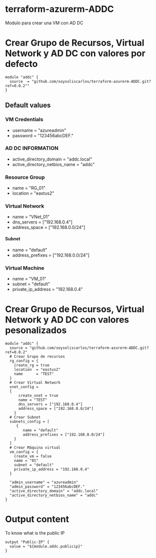 # terraform-azurerm-ADDC

Modulo para crear una VM con AD DC

# Crear Grupo de Recursos, Virtual Network y AD DC con valores por defecto

```
module "addc" {
  source  = "github.com/soysoliscarlos/terraform-azurerm-ADDC.git?ref=0.0.2""
}
```

## Default values

### VM Credentials

- username = "azureadmin"
- password = "123456abcDEF."

### AD DC INFORMATION

- active_directory_domain = "addc.local"
- active_directory_netbios_name = "addc"

### Resource Group

- name = "RG_01"
- location = "eastus2"

### Virtual Network

- name = "VNet_01"
- dns_servers = ["192.168.0.4"]
- address_space = ["192.168.0.0/24"]

#### Subnet

- name = "default"
- address_prefixes = ["192.168.0.0/24"]

### Virtual Machine

- name = "VM_01"
- subnet = "default"
- private_ip_address = "192.168.0.4"

# Crear Grupo de Recursos, Virtual Network y AD DC con valores pesonalizados

```
module "addc" {
  source = "github.com/soysoliscarlos/terraform-azurerm-ADDC.git?ref=0.0.2"
  # Crear Grupo de recursos
  rg_config = {
    create_rg = true
    location  = "eastus2"
    name      = "TEST"
  }
  # Crear Virtual Network
  vnet_config =
  {
      create_vnet = true
      name = "TEST"
      dns_servers = ["192.168.0.4"]
      address_space = ["192.168.0.0/24"]
    }
  # Crear Subnet
  subnets_config = [
     {
        name = "default"
        address_prefixes = ["192.168.0.0/24"]
    } 
  ]
  # Crear Máquina virtual
  vm_config = {
    create_vm = false
    name = "01"
    subnet = "default"
    private_ip_address = "192.168.0.4"
  }

  "admin_username" = "azureadmin"
  "admin_password" = "123456abcDEF." 
  "active_directory_domain" = "addc.local"
  "active_directory_netbios_name" = "addc"
}
```

# Output content

To know what is the public IP

```
output "Public-IP" {
  value = "${module.addc.publicip}"
}
```
